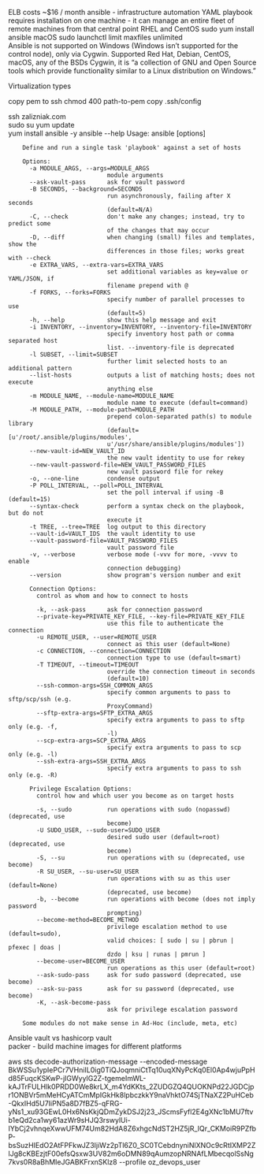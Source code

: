 
ELB costs ~$16 / month
ansible - infrastructure automation
    YAML playbook
    requires installation on one machine - it can manage an entire fleet of remote machines from that central point
        RHEL and CentOS
            sudo yum install ansible
        macOS
            sudo launchctl limit maxfiles unlimited    
    Ansible is not supported on Windows (Windows isn’t supported for the control node), only via Cygwin. Supported Red Hat, Debian, CentOS, macOS, any of the BSDs
       Cygwin, it is “a collection of GNU and Open Source tools which provide functionality similar to a Linux distribution on Windows.”
    
    
Virtualization types

copy pem to ssh
chmod 400 path-to-pem
copy .ssh/config


ssh zalizniak.com      
    sudo su
    yum update  
    yum install ansible -y
    ansible --help
        Usage: ansible <host-pattern> [options]
        
        Define and run a single task 'playbook' against a set of hosts
        
        Options:
          -a MODULE_ARGS, --args=MODULE_ARGS
                                module arguments
          --ask-vault-pass      ask for vault password
          -B SECONDS, --background=SECONDS
                                run asynchronously, failing after X seconds
                                (default=N/A)
          -C, --check           don't make any changes; instead, try to predict some
                                of the changes that may occur
          -D, --diff            when changing (small) files and templates, show the
                                differences in those files; works great with --check
          -e EXTRA_VARS, --extra-vars=EXTRA_VARS
                                set additional variables as key=value or YAML/JSON, if
                                filename prepend with @
          -f FORKS, --forks=FORKS
                                specify number of parallel processes to use
                                (default=5)
          -h, --help            show this help message and exit
          -i INVENTORY, --inventory=INVENTORY, --inventory-file=INVENTORY
                                specify inventory host path or comma separated host
                                list. --inventory-file is deprecated
          -l SUBSET, --limit=SUBSET
                                further limit selected hosts to an additional pattern
          --list-hosts          outputs a list of matching hosts; does not execute
                                anything else
          -m MODULE_NAME, --module-name=MODULE_NAME
                                module name to execute (default=command)
          -M MODULE_PATH, --module-path=MODULE_PATH
                                prepend colon-separated path(s) to module library
                                (default=[u'/root/.ansible/plugins/modules',
                                u'/usr/share/ansible/plugins/modules'])
          --new-vault-id=NEW_VAULT_ID
                                the new vault identity to use for rekey
          --new-vault-password-file=NEW_VAULT_PASSWORD_FILES
                                new vault password file for rekey
          -o, --one-line        condense output
          -P POLL_INTERVAL, --poll=POLL_INTERVAL
                                set the poll interval if using -B (default=15)
          --syntax-check        perform a syntax check on the playbook, but do not
                                execute it
          -t TREE, --tree=TREE  log output to this directory
          --vault-id=VAULT_IDS  the vault identity to use
          --vault-password-file=VAULT_PASSWORD_FILES
                                vault password file
          -v, --verbose         verbose mode (-vvv for more, -vvvv to enable
                                connection debugging)
          --version             show program's version number and exit
        
          Connection Options:
            control as whom and how to connect to hosts
        
            -k, --ask-pass      ask for connection password
            --private-key=PRIVATE_KEY_FILE, --key-file=PRIVATE_KEY_FILE
                                use this file to authenticate the connection
            -u REMOTE_USER, --user=REMOTE_USER
                                connect as this user (default=None)
            -c CONNECTION, --connection=CONNECTION
                                connection type to use (default=smart)
            -T TIMEOUT, --timeout=TIMEOUT
                                override the connection timeout in seconds
                                (default=10)
            --ssh-common-args=SSH_COMMON_ARGS
                                specify common arguments to pass to sftp/scp/ssh (e.g.
                                ProxyCommand)
            --sftp-extra-args=SFTP_EXTRA_ARGS
                                specify extra arguments to pass to sftp only (e.g. -f,
                                -l)
            --scp-extra-args=SCP_EXTRA_ARGS
                                specify extra arguments to pass to scp only (e.g. -l)
            --ssh-extra-args=SSH_EXTRA_ARGS
                                specify extra arguments to pass to ssh only (e.g. -R)
        
          Privilege Escalation Options:
            control how and which user you become as on target hosts
        
            -s, --sudo          run operations with sudo (nopasswd) (deprecated, use
                                become)
            -U SUDO_USER, --sudo-user=SUDO_USER
                                desired sudo user (default=root) (deprecated, use
                                become)
            -S, --su            run operations with su (deprecated, use become)
            -R SU_USER, --su-user=SU_USER
                                run operations with su as this user (default=None)
                                (deprecated, use become)
            -b, --become        run operations with become (does not imply password
                                prompting)
            --become-method=BECOME_METHOD
                                privilege escalation method to use (default=sudo),
                                valid choices: [ sudo | su | pbrun | pfexec | doas |
                                dzdo | ksu | runas | pmrun ]
            --become-user=BECOME_USER
                                run operations as this user (default=root)
            --ask-sudo-pass     ask for sudo password (deprecated, use become)
            --ask-su-pass       ask for su password (deprecated, use become)
            -K, --ask-become-pass
                                ask for privilege escalation password
        
        Some modules do not make sense in Ad-Hoc (include, meta, etc)
        
Ansible vault vs hashicorp vault        
packer - build machine images for different platforms


aws sts decode-authorization-message --encoded-message BkWSSu1ypIePCr7VHniIL0ig0TiQJoqmniCtTq10uqXNyPcKq0El0Ap4wjuPpHd85FuqcKSKwP-jIGWyyIG2Z-tgemeImWL-kAJTrFULHlk0PRDD0We8krLX_m4YdKKts_2ZUDGZQ4QUOKNPd22JGDCjpr1ONBVr5mMeHCyATCmMpIGkHk8lpbczkkY9naVhktO74SjTNaXZ2PuHCeb-QkxIHd5U7IiPN5a8D7fBZ5-qFRG-yNs1_xu93GEwL0Hx6NsKkjQDmZykDSJ2j23_JScmsFyfl2E4gXNc1bMU7ftvb1eQd2ca1wy61azWr9sHJQ3rswylUi-IYbCj2vhnqeXwwUFM74Um82HdA8Z6xhgcNdST2HZ5jR_IQr_CKMoiR9PZfbP-bsSuzHIEdO2AtFPFkwJZ3IjiWz2pTl6Z0_SC0TCebdnyniNlXNOc9cRtIXMP2ZlJg8cKBEzjtF00efsQsxw3UV82m6oDMN89qAumzopNRNAfLMbecqolSsNg7kvs0R8aBhMIeJGABKFrxnSKlz8 --profile oz_devops_user